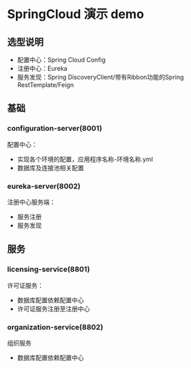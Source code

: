 # SpringCloud 演示 demo

## 选型说明
- 配置中心：Spring Cloud Config
- 注册中心：Eureka
- 服务发现：Spring DiscoveryClient/带有Ribbon功能的Spring RestTemplate/Feign

## 基础

### configuration-server(8001)
配置中心：
- 实现各个环境的配置，应用程序名称-环境名称.yml
- 数据库及连接池相关配置

### eureka-server(8002)
注册中心服务端：
- 服务注册
- 服务发现

## 服务

### licensing-service(8801)
许可证服务：
- 数据库配置依赖配置中心
- 许可证服务注册至注册中心


### organization-service(8802)
组织服务
- 数据库配置依赖配置中心